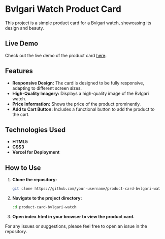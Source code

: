 # Bvlgari Watch Product Card

This project is a simple product card for a Bvlgari watch, showcasing its design and beauty.

## Live Demo

Check out the live demo of the product card [here](https://product-card-bvlgari-watch.vercel.app/).

## Features

- **Responsive Design:** The card is designed to be fully responsive, adapting to different screen sizes.
- **High-Quality Imagery:** Displays a high-quality image of the Bvlgari watch.
- **Price Information:** Shows the price of the product prominently.
- **Add to Cart Button:** Includes a functional button to add the product to the cart.

## Technologies Used

- **HTML5**
- **CSS3**
- **Vercel for Deployment**

## How to Use

1. **Clone the repository:**
   ```bash
   git clone https://github.com/your-username/product-card-bvlgari-watch.git
2. **Navigate to the project directory:**
   ```bash
   cd product-card-bvlgari-watch
3. **Open index.html in your browser to view the product card.**


 For any issues or suggestions, please feel free to open an issue in the repository.
